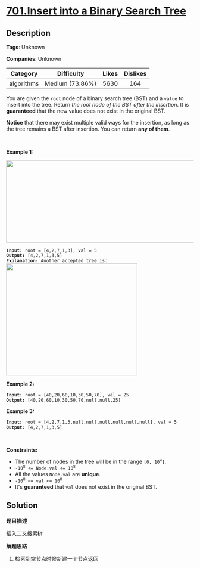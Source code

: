 # [701.Insert into a Binary Search Tree](https://leetcode.com/problems/insert-into-a-binary-search-tree/description/)

## Description

**Tags**: Unknown

**Companies**: Unknown

| Category | Difficulty | Likes | Dislikes |
| :------: | :--------: | :---: | :------: |
| algorithms | Medium (73.86%) | 5630 | 164 |

<p>You are given the <code>root</code> node of a binary search tree (BST) and a <code>value</code> to insert into the tree. Return <em>the root node of the BST after the insertion</em>. It is <strong>guaranteed</strong> that the new value does not exist in the original BST.</p>
<p><strong>Notice</strong>&nbsp;that there may exist&nbsp;multiple valid ways for the&nbsp;insertion, as long as the tree remains a BST after insertion. You can return <strong>any of them</strong>.</p>
<p>&nbsp;</p>
<p><strong class="example">Example 1:</strong></p>
<img alt="" src="https://assets.leetcode.com/uploads/2020/10/05/insertbst.jpg" style="width: 752px; height: 221px;" />
<pre><code><strong>Input:</strong> root = [4,2,7,1,3], val = 5
<strong>Output:</strong> [4,2,7,1,3,5]
<strong>Explanation:</strong> Another accepted tree is:
<img alt="" src="https://assets.leetcode.com/uploads/2020/10/05/bst.jpg" style="width: 352px; height: 301px;" /></code></pre>
<p><strong class="example">Example 2:</strong></p>
<pre><code><strong>Input:</strong> root = [40,20,60,10,30,50,70], val = 25
<strong>Output:</strong> [40,20,60,10,30,50,70,null,null,25]</code></pre>
<p><strong class="example">Example 3:</strong></p>
<pre><code><strong>Input:</strong> root = [4,2,7,1,3,null,null,null,null,null,null], val = 5
<strong>Output:</strong> [4,2,7,1,3,5]</code></pre>
<p>&nbsp;</p>
<p><strong>Constraints:</strong></p>
<ul>
  <li>The number of nodes in&nbsp;the tree will be in the range <code>[0,&nbsp;10<sup>4</sup>]</code>.</li>
  <li><code>-10<sup>8</sup> &lt;= Node.val &lt;= 10<sup>8</sup></code></li>
  <li>All the values <code>Node.val</code> are <strong>unique</strong>.</li>
  <li><code>-10<sup>8</sup> &lt;= val &lt;= 10<sup>8</sup></code></li>
  <li>It&#39;s <strong>guaranteed</strong> that <code>val</code> does not exist in the original BST.</li>
</ul>

## Solution

**题目描述**

插入二叉搜索树

**解题思路**

1. 检索到空节点时候新建一个节点返回

